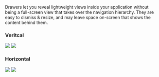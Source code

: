 Drawers let you reveal lightweight views inside your application without being a full-screen view that takes over the navigation hierarchy. They are easy to dismiss & resize, and may leave space on-screen that shows the content behind them.

<DisplayToggle onText="Dark" offText="Light" label="Theme Switcher">

### Veritcal

<img className="off" src="https://static2.sharepointonline.com/files/fabric/fabric-website/images/controls/ios/updated/img_drawer_03_floatingsheet_light.png?text=LightMode" />
<img className="on" src="https://static2.sharepointonline.com/files/fabric/fabric-website/images/controls/ios/updated/img_drawer_03_floatingsheet_dark.png?text=DarkMode" />

### Horizontal

<img className="off" src="https://static2.sharepointonline.com/files/fabric/fabric-website/images/controls/ios/updated/img_drawer_04_leftrightsheet_light.png?text=LightMode" />
<img className="on" src="https://static2.sharepointonline.com/files/fabric/fabric-website/images/controls/ios/updated/img_drawer_04_leftrightsheet_dark.png?text=DarkMode" />

</DisplayToggle>
